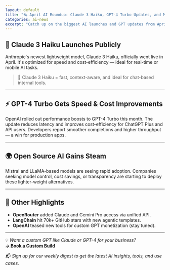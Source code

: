 ```yaml
---
layout: default
title: "🗞️ April AI Roundup: Claude 3 Haiku, GPT-4 Turbo Updates, and More"
categories: ai-news
excerpt: "Catch up on the biggest AI launches and GPT updates from April 2025 — including Claude 3 Haiku, GPT-4 Turbo improvements, and open-source momentum."
---
```


## 🚀 Claude 3 Haiku Launches Publicly

Anthropic's newest lightweight model, Claude 3 Haiku, officially went live in April. It's optimized for speed and cost-efficiency — ideal for real-time or mobile AI tasks.

> 🧠 Claude 3 Haiku = fast, context-aware, and ideal for chat-based internal tools.

---

## ⚡ GPT-4 Turbo Gets Speed & Cost Improvements

OpenAI rolled out performance boosts to GPT-4 Turbo this month. The update reduces latency and improves cost-efficiency for ChatGPT Plus and API users. Developers report smoother completions and higher throughput — a win for production apps.

---

## 🌍 Open Source AI Gains Steam

Mistral and LLaMA-based models are seeing rapid adoption. Companies seeking model control, cost savings, or transparency are starting to deploy these lighter-weight alternatives.

---

## 📢 Other Highlights

- **OpenRouter** added Claude and Gemini Pro access via unified API.
- **LangChain** hit 70k+ GitHub stars with new agentic templates.
- **OpenAI** teased new tools for custom GPT monetization (stay tuned).

---

💡 *Want a custom GPT like Claude or GPT-4 for your business?*  
**[→ Book a Custom Build](https://yourcustomgpt.io/contact)**

📬 *Sign up for our weekly digest to get the latest AI insights, tools, and use cases.*
